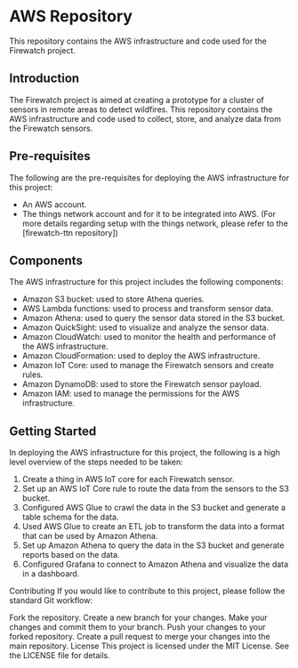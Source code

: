 # AWS Repository

This repository contains the AWS infrastructure and code used for the Firewatch project.

## Introduction

The Firewatch project is aimed at creating a prototype for a cluster of sensors in remote areas to detect wildfires. This repository contains the AWS infrastructure and code used to collect, store, and analyze data from the Firewatch sensors.

## Pre-requisites

The following are the pre-requisites for deploying the AWS infrastructure for this project:
- An AWS account.
- The things network account and for it to be integrated into AWS.
(For more details regarding setup with the things network, please refer to the [firewatch-ttn repository])

## Components

The AWS infrastructure for this project includes the following components:

- Amazon S3 bucket: used to store Athena queries.
- AWS Lambda functions: used to process and transform sensor data.
- Amazon Athena: used to query the sensor data stored in the S3 bucket.
- Amazon QuickSight: used to visualize and analyze the sensor data.
- Amazon CloudWatch: used to monitor the health and performance of the AWS infrastructure.
- Amazon CloudFormation: used to deploy the AWS infrastructure.
- Amazon IoT Core: used to manage the Firewatch sensors and create rules.
- Amazon DynamoDB: used to store the Firewatch sensor payload.
- Amazon IAM: used to manage the permissions for the AWS infrastructure.

## Getting Started

In deploying the AWS infrastructure for this project, the following is a high level overview of the steps needed to be taken:

1. Create a thing in AWS IoT core for each Firewatch sensor.
2. Set up an AWS IoT Core rule to route the data from the sensors to the S3 bucket.
3. Configured AWS Glue to crawl the data in the S3 bucket and generate a table schema for the data.
4. Used AWS Glue to create an ETL job to transform the data into a format that can be used by Amazon Athena.
5. Set up Amazon Athena to query the data in the S3 bucket and generate reports based on the data.
6. Configured Grafana to connect to Amazon Athena and visualize the data in a dashboard.


Contributing
If you would like to contribute to this project, please follow the standard Git workflow:

Fork the repository.
Create a new branch for your changes.
Make your changes and commit them to your branch.
Push your changes to your forked repository.
Create a pull request to merge your changes into the main repository.
License
This project is licensed under the MIT License. See the LICENSE file for details.
